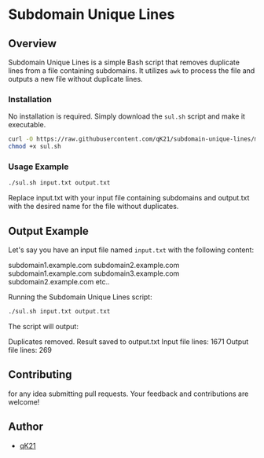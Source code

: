 # Subdomain Unique Lines



## Overview

Subdomain Unique Lines is a simple Bash script that removes duplicate lines from a file containing subdomains. It utilizes `awk` to process the file and outputs a new file without duplicate lines.


### Installation

No installation is required. Simply download the `sul.sh` script and make it executable.

```bash
curl -O https://raw.githubusercontent.com/qK21/subdomain-unique-lines/main/sul.sh
chmod +x sul.sh
```

### Usage Example

```bash
./sul.sh input.txt output.txt
```
Replace input.txt with your input file containing subdomains and output.txt with the desired name for the file without duplicates.

## Output Example

Let's say you have an input file named `input.txt` with the following content:

subdomain1.example.com
subdomain2.example.com
subdomain1.example.com
subdomain3.example.com
subdomain2.example.com
etc..


Running the Subdomain Unique Lines script:

```bash
./sul.sh input.txt output.txt
```
The script will output:

Duplicates removed. Result saved to output.txt
Input file lines: 1671
Output file lines: 269


## Contributing

for any idea submitting pull requests. Your feedback and contributions are welcome!

## Author

- [qK21](https://github.com/qK21)

